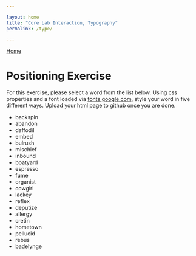```yaml
---

layout: home
title: "Core Lab Interaction, Typography"
permalink: /type/

---
```


[Home](/)

# Positioning Exercise

For this exercise, please select a word from the list below. Using css properties and a font loaded via [fonts.google.com](https://fonts.google.com), style your word in five different ways. Upload your html page to github once you are done.

- backspin
- abandon
- daffodil
- embed
- bulrush
- mischief
- inbound
- boatyard
- espresso
- fume
- organist
- cowgirl
- lackey
- reflex
- deputize
- allergy
- cretin
- hometown
- pellucid
- rebus
- badelynge
